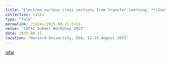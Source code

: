 ```yaml
---
title: "Electron-nucleus cross sections from transfer learning, **(Contributed talk)**"
collection: talks
type: "Talk"
permalink: /talks/2025-08-11-talk
venue: "IAFAI Summer Workshop 2025"
date: 2025-08-11
location: "Harvard University, USA, 11-15 August 2025"
---
```


[iafai](https://iaifi.org/summer-workshop.html) 
